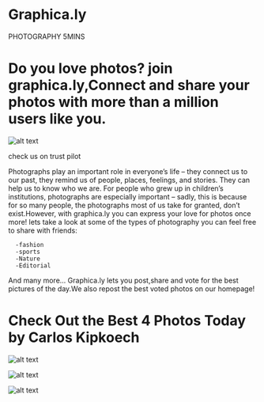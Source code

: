  # Graphica.ly

PHOTOGRAPHY 5MINS

# Do you love photos? join graphica.ly,Connect and share your photos with more than a million users like you.
![alt text](https://encrypted-tbn0.gstatic.com/images?q=tbn:ANd9GcRCarjgBWv7nSg0RE04C9owXTPcrqgLQb5SBQ&usqp=CAU)

check us on trust pilot

Photographs play an important role in everyone’s life – they connect us to our past, they remind us of people, places, feelings, and stories. They can help us to know who we are. For people who grew up in children’s institutions, photographs are especially important – sadly, this is because for so many people, the photographs most of us take for granted, don’t exist.However, with graphica.ly you can express your love for photos once more! lets take a look at some of the types of photography you can feel free to share with friends:
      
      -fashion
      -sports
      -Nature
      -Editorial
      
And many more...
Graphica.ly lets you post,share and vote for the best pictures of the day.We also repost the best voted photos on our homepage!

# Check Out the Best 4 Photos Today by Carlos Kipkoech

![alt text](https://images.unsplash.com/photo-1500622944204-b135684e99fd?ixid=MnwxMjA3fDB8MHxzZWFyY2h8Mnx8bmF0dXJhbHxlbnwwfHwwfHw%3D&ixlib=rb-1.2.1&w=1000&q=80)

![alt text](https://camo.githubusercontent.com/8dd536dc083e9500639ebadadfc3d1f60c90e77b63deec700a4482c803f3e766/68747470733a2f2f656e637279707465642d74626e302e677374617469632e636f6d2f696d616765733f713d74626e3a414e6439476353716d4f47356c4e41674b684c4c50655a766d5445616e55375345454c472d4b4854555126757371703d434155)

![alt text](https://encrypted-tbn0.gstatic.com/images?q=tbn:ANd9GcQwWvhw1SMBMjkf9p3_oaCTmzB7XQDZh1EnKg&usqp=CAU)


